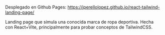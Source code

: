 Desplegado en Github Pages: https://jperellolopez.github.io/react-tailwind-landing-page/

Landing page que simula una conocida marca de ropa deportiva. Hecha con React+Vite, principalmente para probar conceptos de TailwindCSS.

